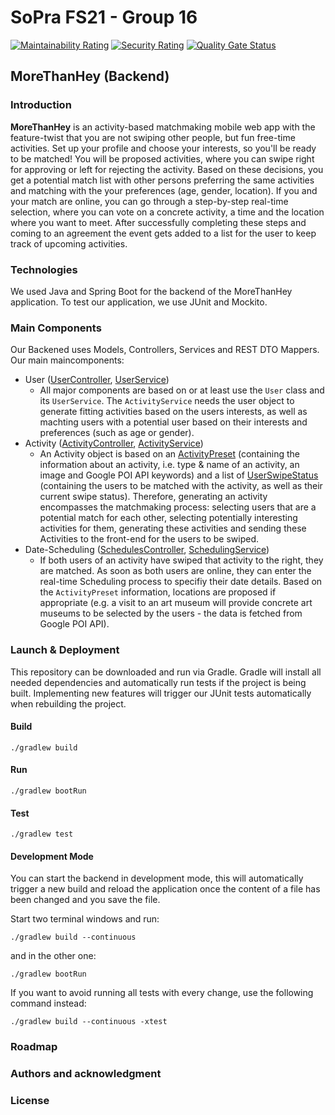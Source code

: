 # SoPra FS21 - Group 16

[![Maintainability Rating](https://sonarcloud.io/api/project_badges/measure?project=sopra-fs21-group-16_mth-server&metric=sqale_rating)](https://sonarcloud.io/dashboard?id=sopra-fs21-group-16_mth-server)
[![Security Rating](https://sonarcloud.io/api/project_badges/measure?project=sopra-fs21-group-16_mth-server&metric=security_rating)](https://sonarcloud.io/dashboard?id=sopra-fs21-group-16_mth-server)
[![Quality Gate Status](https://sonarcloud.io/api/project_badges/measure?project=sopra-fs21-group-16_mth-server&metric=alert_status)](https://sonarcloud.io/dashboard?id=sopra-fs21-group-16_mth-server)

## MoreThanHey (Backend)

### Introduction
**MoreThanHey** is an activity-based matchmaking mobile web app with the feature-twist that you are not swiping other people, but fun free-time activities. Set up your profile and choose your interests, so you'll be ready to be matched! You will be proposed activities, where you can swipe right for approving or left for rejecting the activity. Based on these decisions, you get a potential match list with other persons preferring the same activities and matching with the your preferences (age, gender, location). If you and your match are online, you can go through a step-by-step real-time selection, where you can vote on a concrete activity, a time and the location where you want to meet. After successfully completing these steps and coming to an agreement the event gets added to a list for the user to keep track of upcoming activities.

### Technologies
We used Java and Spring Boot for the backend of the MoreThanHey application. To test our application, we use JUnit and Mockito. 

### Main Components
Our Backened uses Models, Controllers, Services and REST DTO Mappers. Our main maincomponents:
- User ([UserController](https://github.com/sopra-fs21-group-16/mth-server/blob/master/src/main/java/ch/uzh/ifi/hase/soprafs21/controller/UserController.java), [UserService](https://github.com/sopra-fs21-group-16/mth-server/tree/master/src/main/java/ch/uzh/ifi/hase/soprafs21/service))
    - All major components are based on or at least use the `User` class and its `UserService`. The `ActivityService` needs the user object to generate fitting activities based on the users interests, as well as machting users with a potential user based on their interests and preferences (such as age or gender).
- Activity ([ActivityController](https://github.com/sopra-fs21-group-16/mth-server/blob/master/src/main/java/ch/uzh/ifi/hase/soprafs21/controller/ActivityController.java), [ActivityService](https://github.com/sopra-fs21-group-16/mth-server/blob/master/src/main/java/ch/uzh/ifi/hase/soprafs21/service/ActivityService.java))
    - An Activity object is based on an [ActivityPreset](https://github.com/sopra-fs21-group-16/mth-server/blob/master/src/main/java/ch/uzh/ifi/hase/soprafs21/entities/ActivityPreset.java) (containing the information about an activity, i.e. type & name of an activity, an image and Google POI API keywords) and a list of [UserSwipeStatus](https://github.com/sopra-fs21-group-16/mth-server/blob/master/src/main/java/ch/uzh/ifi/hase/soprafs21/entities/UserSwipeStatus.java) (containing the users to be matched with the activity, as well as their current swipe status). Therefore, generating an activity encompasses the matchmaking process: selecting users that are a potential match for each other, selecting potentially interesting activities for them, generating these activities and sending these Activities to the front-end for the users to be swiped.
- Date-Scheduling ([SchedulesController](https://github.com/sopra-fs21-group-16/mth-server/blob/master/src/main/java/ch/uzh/ifi/hase/soprafs21/controller/SchedulesController.java), [SchedulingService](https://github.com/sopra-fs21-group-16/mth-server/blob/master/src/main/java/ch/uzh/ifi/hase/soprafs21/service/SchedulingService.java))
    - If both users of an activity have swiped that activity to the right, they are matched. As soon as both users are online, they can enter the real-time Scheduling process to specifiy their date details. Based on the `ActivityPreset` information, locations are proposed if appropriate (e.g. a visit to an art museum will provide concrete art museums to be selected by the users - the data is fetched from Google POI API).

### Launch & Deployment
This repository can be downloaded and run via Gradle. Gradle will install all needed dependencies and automatically run tests if the project is being built. Implementing new features will trigger our JUnit tests automatically when rebuilding the project.

#### Build
```
./gradlew build
```
#### Run
```
./gradlew bootRun
```
#### Test
```
./gradlew test
```
#### Development Mode
You can start the backend in development mode, this will automatically trigger a new build and reload the application
once the content of a file has been changed and you save the file.

Start two terminal windows and run:

`./gradlew build --continuous`

and in the other one:

`./gradlew bootRun`

If you want to avoid running all tests with every change, use the following command instead:

`./gradlew build --continuous -xtest`

### Roadmap

### Authors and acknowledgment

### License
